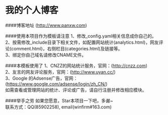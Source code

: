 我的个人博客
================

####博客地址
(http://www.panxw.com)  

####使用本项目作为模板请注意
1、修改_config.yaml相关信息成你自己的。  
2、按需修改_include目录下相关文件，如配置网站统计(analytics.html)，网友评论(comment.html)，右侧栏目(categories.html)及链接等。  
3、绑定你自己域名请修改CNAME文件。  

####本模板使用了
1、CNZZ的网站统计服务，官网：(http://cnzz.com)  
2、友言的网友评论服务，官网：(http://www.uyan.cc/)  
3、Google 的Adsense广告，官网：(https://www.google.com/adsense/login/zh_CN/)  
如需查看或管理网站的统计、评论或广告，请自行注册并修改相应模块。  

####举手之劳
如果您愿意，Star本项目一下吧，多谳~  
联系方式：QQ(85902258), email(winfirm#163.com)  
